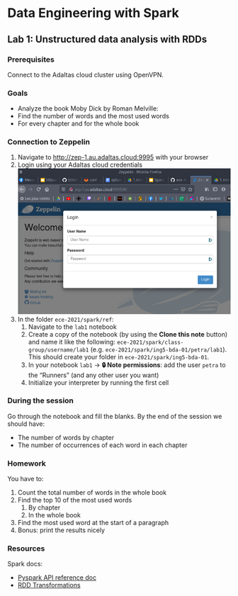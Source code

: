 # Data Engineering with Spark

## Lab 1: Unstructured data analysis with RDDs

### Prerequisites

Connect to the Adaltas cloud cluster using OpenVPN.

### Goals

- Analyze the book Moby Dick by Roman Melville:
- Find the number of words and the most used words
- For every chapter and for the whole book

### Connection to Zeppelin

1. Navigate to http://zep-1.au.adaltas.cloud:9995 with your browser
2. Login using your Adaltas cloud credentials
   ![Zeppelin login](images/zeppelin-login.png)
3. In the folder `ece-2021/spark/ref`:
   1. Navigate to the `lab1` notebook
   2. Create a copy of the notebook (by using the **Clone this note** button) and name it like the following: `ece-2021/spark/class-group/username/lab1` (e.g. `ece-2021/spark/ing5-bda-01/petra/lab1`). This should create your folder in `ece-2021/spark/ing5-bda-01`.
   3. In your notebook `lab1` → **🔒 Note permissions**: add the user `petra` to the “Runners” (and any other user you want)
   4. Initialize your interpreter by running the first cell

### During the session

Go through the notebook and fill the blanks. By the end of the session we should have:

- The number of words by chapter
- The number of occurrences of each word in each chapter

### Homework

You have to:

1. Count the total number of words in the whole book
2. Find the top 10 of the most used words
   1. By chapter
   2. In the whole book
3. Find the most used word at the start of a paragraph
4. Bonus: print the results nicely

### Resources

Spark docs:

- [Pyspark API reference doc](https://spark.apache.org/docs/2.4.0/api/python/pyspark.sql.html)
- [RDD Transformations](https://spark.apache.org/docs/latest/rdd-programming-guide.html#transformations)
